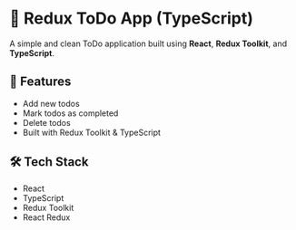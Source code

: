 # 📝 Redux ToDo App (TypeScript)

A simple and clean ToDo application built using **React**, **Redux Toolkit**, and **TypeScript**.

## 🚀 Features

- Add new todos
- Mark todos as completed
- Delete todos
- Built with Redux Toolkit & TypeScript

## 🛠 Tech Stack

- React
- TypeScript
- Redux Toolkit
- React Redux
